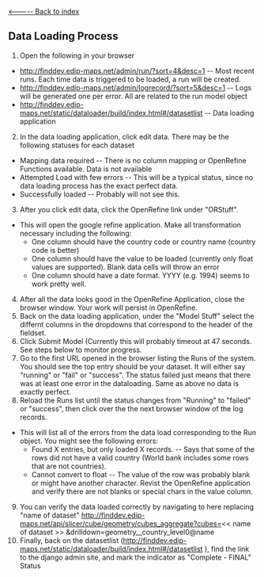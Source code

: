 [<----- Back to index](../readme.md)


Data Loading Process
-----------------------


 1. Open the following in your browser
  - http://finddev.edip-maps.net/admin/run/?sort=4&desc=1 -- Most recent runs.  Each time data is triggered to be loaded, a run will be created.
  - http://finddev.edip-maps.net/admin/logrecord/?sort=5&desc=1 -- Logs will be generated one per error.  All are related to the run model object
  - http://finddev.edip-maps.net/static/dataloader/build/index.html#/datasetlist -- Data loading application
 2. In the data loading application, click edit data.  There may be the following statuses for each dataset
  - Mapping data required -- There is no column mapping or OpenRefine Functions available.  Data is not available
  - Attempted Load with few errors -- This will be a typical status, since no data loading process has the exact perfect data.
  - Successfully loaded -- Probably will not see this.
 3. After you click edit data, click the OpenRefine link under "ORStuff".
  - This will open the google refine application.  Make all transformation necessary including the following:
    - One column should have the country code or country name (country code is better)
    - One column should have the value to be loaded (currently only float values are supported).  Blank data cells will throw an error
    - One column should have a date format.  YYYY (e.g. 1994) seems to work pretty well.  
 4. After all the data looks good in the OpenRefine Application, close the browser window.  Your work will persist in OpenRefine.  
 5. Back on the data loading application, under the "Model Stuff" select the differnt columns in the dropdowns that correspond to the header of the fieldset.
 6. Click Submit Model (Currently this will probably timeout at 47 seconds.  See steps below to monitor progress.
 7. Go to the first URL opened in the browser listing the Runs of the system.  You should see the top entry should be your dataset.  It will either say "running" or "fail" or "success". The status failed just means that there was at least one error in the dataloading.  Same as above no data is exactly perfect.
 8. Reload the Runs list until the status changes from "Running" to "failed" or "success", then click over the the next browser window of the log records. 
  - This will list all of the errors from the data load corresponding to the Run object. You might see the following errors:
    - Found X entries, but only loaded X records.  -- Says that some of the rows did not have a valid country (World bank includes some rows that are not countries).
    - Cannot convert to float -- The value of the row was probably blank or might have another character.  Revist the OpenRefine application and verify there are not blanks or special chars in the value column.
 9. You can verify the data loaded correctly by navigating to here replacing "name of dataset" http://finddev.edip-maps.net/api/slicer/cube/geometry/cubes_aggregate?cubes=<< name of dataset >> &drilldown=geometry__country_level0@name
 10. Finally, back on the datasetlist (http://finddev.edip-maps.net/static/dataloader/build/index.html#/datasetlist ), find the link to the django admin site, and mark the indicator as "Complete - FINAL" Status
